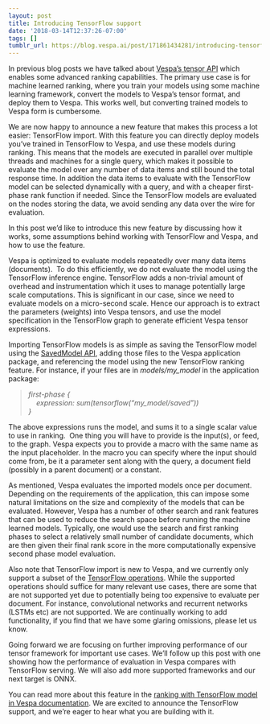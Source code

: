 ```yaml
---
layout: post
title: Introducing TensorFlow support
date: '2018-03-14T12:37:26-07:00'
tags: []
tumblr_url: https://blog.vespa.ai/post/171861434281/introducing-tensorflow-support
---
```

In previous blog posts we have talked about [Vespa’s tensor API](http://docs.vespa.ai/documentation/tensor-user-guide.html) which enables some advanced ranking capabilities. The primary use case is for machine learned ranking, where you train your models using some machine learning framework, convert the models to Vespa’s tensor format, and deploy them to Vespa. This works well, but converting trained models to Vespa form is cumbersome.

We are now happy to announce a new feature that makes this process a lot easier: TensorFlow import. With this feature you can directly deploy models you’ve trained in TensorFlow to Vespa, and use these models during ranking. This means that the models are executed in parallel over multiple threads and machines for a single query, which makes it possible to evaluate the model over any number of data items and still bound the total response time. In addition the data items to evaluate with the TensorFlow model can be selected dynamically with a query, and with a cheaper first-phase rank function if needed. Since the TensorFlow models are evaluated on the nodes storing the data, we avoid sending any data over the wire for evaluation.

In this post we’d like to introduce this new feature by discussing how it works, some assumptions behind working with TensorFlow and Vespa, and how to use the feature.

Vespa is optimized to evaluate models repeatedly over many data items (documents). &nbsp;To do this efficiently, we do not evaluate the model using the TensorFlow inference engine. TensorFlow adds a non-trivial amount of overhead and instrumentation which it uses to manage potentially large scale computations. This is significant in our case, since we need to evaluate models on a micro-second scale. Hence our approach is to extract the parameters (weights) into Vespa tensors, and use the model specification in the TensorFlow graph to generate efficient Vespa tensor expressions.

Importing TensorFlow models is as simple as saving the TensorFlow model using the [SavedModel API](https://www.tensorflow.org/programmers_guide/saved_model#overview_of_saving_and_restoring_models), adding those files to the Vespa application package, and referencing the model using the new TensorFlow ranking feature. For instance, if your files are in _models/my\_model_ in the application package:

> _first-phase {  
> &nbsp; &nbsp; expression: sum(tensorflow(“my\_model/saved”))  
> }_

The above expressions runs the model, and sums it to a single scalar value to use in ranking. &nbsp;One thing you will have to provide is the input(s), or feed, to the graph. Vespa expects you to provide a macro with the same name as the input placeholder. In the macro you can specify where the input should come from, be it a parameter sent along with the query, a document field (possibly in a parent document) or a constant.

As mentioned, Vespa evaluates the imported models once per document. Depending on the requirements of the application, this can impose some natural limitations on the size and complexity of the models that can be evaluated. However, Vespa has a number of other search and rank features that can be used to reduce the search space before running the machine learned models. Typically, one would use the search and first ranking phases to select a relatively small number of candidate documents, which are then given their final rank score in the more computationally expensive second phase model evaluation.

Also note that TensorFlow import is new to Vespa, and we currently only support a subset of the [TensorFlow operations](https://www.tensorflow.org/api_docs/cc/). While the supported operations should suffice for many relevant use cases, there are some that are not supported yet due to potentially being too expensive to evaluate per document. For instance, convolutional networks and recurrent networks (LSTMs etc) are not supported. We are continually working to add functionality, if you find that we have some glaring omissions, please let us know.

Going forward we are focusing on further improving performance of our tensor framework for important use cases. We’ll follow up this post with one showing how the performance of evaluation in Vespa compares with TensorFlow serving. We will also add more supported frameworks and our next target is ONNX.

You can read more about this feature in the [ranking with TensorFlow model in Vespa documentation](http://docs.vespa.ai/documentation/tensorflow.html). We are excited to announce the TensorFlow support, and we’re eager to hear what you are building with it.

